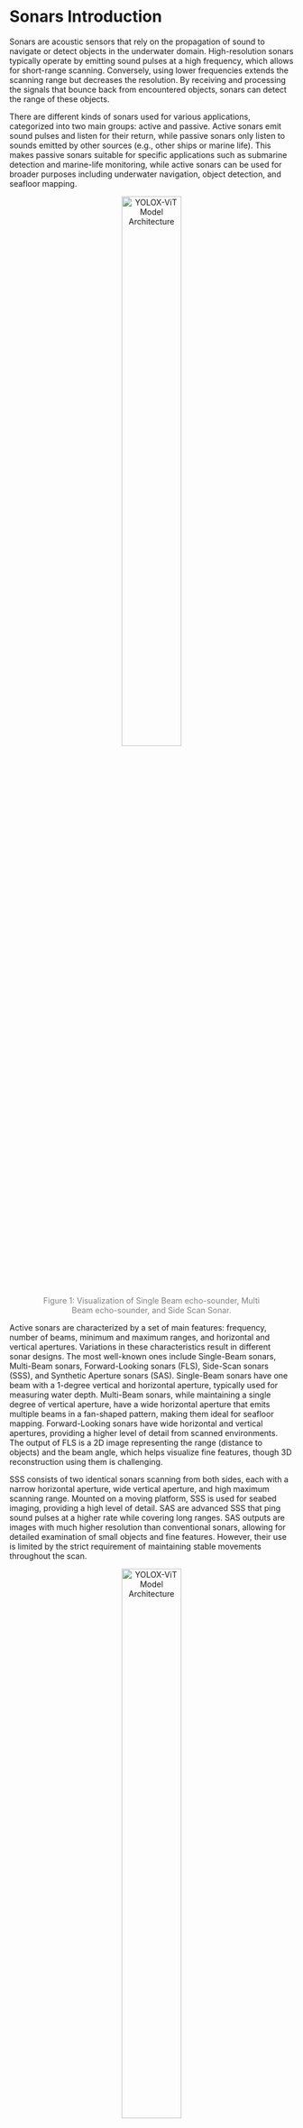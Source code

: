 # Sonars Introduction

Sonars are acoustic sensors that rely on the propagation of sound to navigate or detect objects in the underwater domain. High-resolution sonars typically operate by emitting sound pulses at a high frequency, which allows for short-range scanning. Conversely, using lower frequencies extends the scanning range but decreases the resolution. By receiving and processing the signals that bounce back from encountered objects, sonars can detect the range of these objects.

There are different kinds of sonars used for various applications, categorized into two main groups: active and passive. Active sonars emit sound pulses and listen for their return, while passive sonars only listen to sounds emitted by other sources (e.g., other ships or marine life). This makes passive sonars suitable for specific applications such as submarine detection and marine-life monitoring, while active sonars can be used for broader purposes including underwater navigation, object detection, and seafloor mapping.

<!-- ![Schematic showing a Single-Beam sonar, a Multi-Beam sonar, and a Side-Scan sonar scanning a seafloor.](media/KD/sonars_s_mb_sss.png) -->

<div style="text-align: center;">
<figure>
  <img src="./media/KD/sonars_s_mb_sss.png" alt="YOLOX-ViT Model Architecture" style="width:50%;">
   <div style="font-size: 14px; color: gray;"> Figure 1: Visualization of Single Beam echo-sounder, Multi Beam echo-sounder, and Side Scan Sonar.</div>
</figure> 
</div>

Active sonars are characterized by a set of main features: frequency, number of beams, minimum and maximum ranges, and horizontal and vertical apertures. Variations in these characteristics result in different sonar designs. The most well-known ones include Single-Beam sonars, Multi-Beam sonars, Forward-Looking sonars (FLS), Side-Scan sonars (SSS), and Synthetic Aperture sonars (SAS). Single-Beam sonars have one beam with a 1-degree vertical and horizontal aperture, typically used for measuring water depth. Multi-Beam sonars, while maintaining a single degree of vertical aperture, have a wide horizontal aperture that emits multiple beams in a fan-shaped pattern, making them ideal for seafloor mapping. Forward-Looking sonars have wide horizontal and vertical apertures, providing a higher level of detail from scanned environments. The output of FLS is a 2D image representing the range (distance to objects) and the beam angle, which helps visualize fine features, though 3D reconstruction using them is challenging.

SSS consists of two identical sonars scanning from both sides, each with a narrow horizontal aperture, wide vertical aperture, and high maximum scanning range. Mounted on a moving platform, SSS is used for seabed imaging, providing a high level of detail. SAS are advanced SSS that ping sound pulses at a higher rate while covering long ranges. SAS outputs are images with much higher resolution than conventional sonars, allowing for detailed examination of small objects and fine features. However, their use is limited by the strict requirement of maintaining stable movements throughout the scan.

<!-- ![Schematic showing a Single-Beam sonar, a Multi-Beam sonar, and a Side-Scan sonar scanning a seafloor.](media/KD/motivation_sonars_a_b.png) -->

<div style="text-align: center;">
<figure>
  <img src="./media/KD/motivation_sonars_a_b.png" alt="YOLOX-ViT Model Architecture" style="width:50%;">
   <div style="font-size: 14px; color: gray;"> Figure 2: Visualization of the principle of Forward-Looking Sonar.</div>
</figure> 
</div>

Researchers working on underwater perception have faced challenges when using specific sonar devices for applications beyond their hardware capabilities. One such challenge is using FLS for 3D reconstruction purposes. Figure 2 (a and b) illustrates how FLS emits its fan-shaped beams, the data retrieved, and the acoustic 2D representation of scanned objects. As shown in Figure 2(a), the range \(R\) is detected to determine how far the objects are, and the beam number represented by angle \(\theta\) is known. However, the vertical angle, also known as the elevation angle, is lost. Another challenge in using FLS is shown in Figure 2(b), where at a specific beam \(i\), a ray hitting an object at several points over the same radius \(R\) is represented by the same point in an acoustic image, albeit with a higher intensity. This means that several points in the actual 3D world are only represented by one point in the acoustic image.


# Towards Robust and Efficient Side-scan Sonar Object Detection with YOLOX-ViT

## Outline

<!-- - Why AUV for data underwater data collection
- Why SSS? -->
<!-- - why object detection?
- Basic introduction of object detection and object detection on sonar images
- What are the limitations of object detection for SSS images
- current main limitations, why do we introduce our work (why KD, why adversarial attacks)
- we describe what we want to achieve in both parts -->

Side-scan sonar (SSS), one of the most used type of sonar, emits sound waves towards the sea floor and captures the returning echoes, creating detailed, high-resolution images (see Figure 1) of underwater landscapes. This technology is precious for detecting and identifying submerged objects, mapping the sea floor, and conducting environmental assessments. The detailed imagery produced by SSS makes it an indispensable tool in underwater exploration and research. However, the large volume of data generated by SSS necessitates automated processing techniques, where object detection algorithms come into play.

<div style="text-align: center;">
<figure>
  <img src="./media/KD/SWDD.png" alt="YOLOX-ViT Model Architecture" style="width:50%;">
   <div style="font-size: 14px; color: gray;"> Figure 3: An example of Side-scan sonar image with a wall on the right (yellow curve). The black area with the yellow line in the middle of the image is the so-called Nadir gap. The Nadir gap is the area which is out of the field-of-view of the two side-scan sonar.</div>
</figure> 
</div>

Object detection (see Figure 2) is a fundamental task in computer vision, aiming to locate and classify objects within an image. However, applying object detection to sonar images poses unique challenges due to the distinct characteristics of sonar imagery, such as noise, low contrast, and complex underwater features.

<div style="text-align: center;">
<figure>
  <img src="./media/KD/SWDD_bbox.jpeg" alt="YOLOX-ViT Model Architecture" style="width:50%;">
   <div style="font-size: 14px; color: gray;"> Figure 4: An example of the output of an object detection model. The blue boxes show the predicted bounding boxes of a model, including an object class (in this case wall) and confidence score, expressed as a percentage.</div>
</figure> 
</div>

 
Despite the advancements in object detection algorithms, there are significant limitations when applied to SSS images. Current models often need help with the variability and quality of sonar data, leading to suboptimal performance. Additionally, traditional object detection models are computationally intensive, which can be a bottleneck for real-time applications on resource-constrained AUVs.

We introduce our work on robust and efficient side-scan sonar object detection using YOLOX-ViT to address these challenges. Our approach leverages knowledge distillation (KD) and adversarial training to enhance the model's efficiency and robustness. Knowledge distillation allows us to transfer knowledge from a larger, more complex model to a smaller, more efficient one, improving performance without compromising speed. Conversely, adversarial training strengthens the model against potential adversarial attacks, ensuring reliable operation in diverse underwater conditions.

The primary aim of our work is to enable onboard object detection, allowing the AUV to process SSS images in real time. This onboard processing leverages the efficiency and reliability of our detection model, enabling the vehicle to modify its behavior based on the detected objects. Such capability is crucial for adaptive missions, where the AUV can make informed decisions autonomously, enhancing the overall mission success rate.

In this work, we aim to achieve two main objectives: improving the accuracy and efficiency of object detection in SSS images and enhancing the robustnes of the detections. By addressing these goals, we contribute to advancing the state-of-the-art in underwater object detection, facilitating more effective and reliable underwater exploration and monitoring.

## Knowledge Distillation in YOLOX-ViT for Side-Scan Sonar Object Detection

This part of the blog post is based on the [paper](https://arxiv.org/abs/2403.09313):

>Aubard, M., Antal, L., Madureira, A., & Ábrahám, E. (2024). Knowledge Distillation in YOLOX-ViT for Side-Scan Sonar Object Detection. 
>ArXiv, abs/2403.09313.

### Introduction
Exploring the oceanic environment has become increasingly important due to various underwater activities such as infrastructure development and archaeological explorations. Autonomous underwater vehicles (AUVs) play a crucial role in these tasks, enabling efficient data collection and underwater operations. However, the complex nature of underwater environments demands advanced decision-making capabilities and high situational awareness.

In this context, deep learning (DL) based computer vision offers a promising solution for real-time detection. Yet, the large size of standard DL models poses challenges for AUVs concerning power consumption, memory allocation, and real-time processing needs. This paper introduces YOLOX-ViT, an advanced object detection model incorporating a vision transformer layer and utilizing knowledge distillation to reduce model size without sacrificing performance.

### YOLOX-ViT Model

<div style="text-align: center;">
<figure>
  <img src="./media/KD/YoloX-Model.png" alt="YOLOX-ViT Model Architecture" style="width:100%;">
   <div style="font-size: 14px; color: gray;"> Figure 5: Model architecture of YOLOX-ViT. Further explanation of each block can be found in Figure 6 and 8.</div>
</figure>
</div>

YOLOX-ViT (see Figure 5) enhances the YOLOX model by integrating a vision transformer layer (ViT) between the backbone and neck, significantly improving feature extraction capabilities. The ViT layer is configured with 4 multi-head self-attention (MHSA) sub-layers, combining the spatial hierarchy of CNNs with the global context of transformers. This integration enhances the model's ability to detect objects in complex underwater environments.

<div style="text-align: center;">
<figure>
  <img src="./media/KD/VIT.png" alt="Visual Transformer layer" style="width:80%;">
   <div style="font-size: 14px; color: gray;"> Figure 6: Illustration of the composition of the vision transformer layer (ViT). </div>
</figure>
</div>

### Knowledge Distillation
Knowledge distillation (KD) is employed to transfer knowledge from a larger, well-trained model (teacher) to a smaller model (student), using a combined loss function that incorporates both hard and soft loss components (this is visualized on Figure 7). This process allows the smaller model to learn from the nuanced behaviors of the larger model, improving its performance while maintaining a reduced size. Formally, the loss function can be expressed as:

$$
\large \mathcal{L} = \lambda_{\text{hard}}\mathcal{L}_{\text{hard}} + \lambda_{\text{soft}}\mathcal{L}_{\text{soft}}
$$

The KD process in YOLOX-ViT involves computing distinct loss functions for each output of the feature pyramid network (FPN), ensuring a comprehensive transfer of knowledge across classification, bounding box regression, and objectness scores. Both online and offline KD methods are explored, with the offline method reducing training time significantly. For further information, we refer to the paper mentioned above. 

Using knowledge distillation, YOLOX-ViT-Nano learns directly from the logits of a pre-trained YOLOX-ViT-L model. This approach has shown a notable reduction in false positive detections by **20.35%**.

<div style="text-align: center;">
<figure>
  <img src="./media/KD/KD_GA.png" alt="Knowledge Distillation" style="width:70%;">
   <div style="font-size: 14px; color: gray;">Figure 7: Visualization the knowledge distillation process in YOLOX-ViT.</div>
</figure>
</div>

### Large vs. Small Models
The lack of dedicated computing resources such as GPUs is a common hindrance in deploying computer vision models in production. Large models require dedicated hardware to run in real time, while small models, though faster, suffer from reduced accuracy. Knowledge distillation allows small models to learn from larger ones, improving their accuracy while maintaining efficiency for real-time deployment on CPUs.

### Sonar Wall Detection Dataset (SWDD)
For conductiong experiments, we introduce a new side-scan sonar (SSS) image dataset, the Sonar Wall Detection Dataset (SWDD). Collected in Porto de Leixões harbor using a Klein 3500 sonar on a light autonomous underwater vehicle (LAUV), the dataset includes 216 images along harbor walls. Data augmentation techniques such as noise addition, horizontal flips, and combined transformations are used to enhance the dataset's robustness.

SWDD is completely open-access and available online on Zenodo. Accessing is possible at the following [LINK](https://zenodo.org/records/10528135).

The dataset features two classes, "Wall" and "NoWall," with 2,616 labeled samples. The images are scaled to 640 × 640 for compatibility with computer vision algorithms, coupled with the detection labels in YOLOX and MS-COCO format.

### Experimental Evaluation
The experimental evaluation of YOLOX-ViT involves training and validating the model on real-world data, including a detailed video analysis. Metrics such as true positives (TP), false positives (FP), precision (Pr), average precision at 50% IoU (AP50), and overall average precision (AP) are used to assess performance. The results demonstrate the effectiveness of YOLOX-ViT and the KD approach in reducing false positives and improving detection accuracy in underwater environments.

### Conclusion
The integration of a visual transformer layer and the application of knowledge distillation in YOLOX-ViT provide a significant advancement in object detection for underwater robotics. The model achieves high accuracy with a reduced size, making it suitable for real-time implementation on AUVs. The introduced Sonar Wall Detection Dataset (SWDD) further supports research in this domain, offering valuable data for future studies.

The source code for knowledge distillation in YOLOX-ViT is available at [https://github.com/remaro-network/KD-YOLOX-ViT](https://github.com/remaro-network/KD-YOLOX-ViT).


### Additional Material

<div style="text-align: center;">
<figure>
  <img src="./media/KD/Architecture-Explanation.png" alt="Architecture Block Explanations" style="width:100%;">
  <div style="font-size: 14px; color: gray;">Figure 8: Explanation of the building blocks of YOLOX-ViT.
  </div>
</figure>
</div>

## Enhancing Model Robustness with Adversarial Examples

### Introduction
Ensuring the robustness of object detection models is paramount for safe and effective underwater robotic operations. Real-world scenarios often present challenges such as noise interference, occlusions, and varying environmental conditions, which can hinder the performance of computer vision systems. To address these challenges, we introduce a novel approach leveraging the alpha-beta-Crown tool to enhance the robustness of object detection models for side-scan sonar (SSS) imagery.

### The Need for Robust Object Detection
Autonomous underwater vehicles (AUVs) rely on accurate object detection capabilities to navigate, identify obstacles, and perform tasks efficiently in underwater environments. However, traditional models may struggle to maintain performance in the presence of noise or unexpected conditions, posing risks to mission success and equipment integrity.

### Introducing the Alpha-Beta-Crown Tool
The Alpha-Beta-Crown tool offers a systematic methodology to improve the robustness of object detection models. By generating specific safety properties, such as noise thresholds and bounding box criteria, the tool facilitates the identification of vulnerabilities in the model's predictions. This proactive approach enables us to address potential weaknesses before deployment, enhancing the model's reliability in real-world scenarios.

### Methodology
Our approach involves iteratively refining the model using counterexamples generated by the Alpha-Beta-Crown tool. When safety properties are violated, indicating potential vulnerabilities, the model is retrained using the last epoch weights as a starting point. This iterative process allows the model to learn from its mistakes and adapt to challenging conditions, thereby improving its robustness.

### Adversarial Attack Evaluation
To assess the effectiveness of the enhanced model, we subject it to adversarial attacks using Projected Gradient Descent (PGD) before and after the refinement process. Adversarial attacks simulate real-world scenarios by introducing perturbations or noise to the input data, evaluating the model's resilience against such disruptions. By comparing the model's performance pre- and post-refinement, we can quantify the improvement in robustness achieved through the Alpha-Beta-Crown methodology.

### Introducing Middle of Bounding Boxes Metric
In addition to traditional evaluation metrics, we introduce a novel metric that measures the distance between the ground truth middle of the bounding boxes and the inference middle. This metric provides insights into the alignment between predicted and actual object locations, offering a more comprehensive assessment of model performance.

### Leveraging Knowledge Distillation (KD)
Throughout the refinement process, we continue to leverage knowledge distillation (KD) to transfer knowledge from larger, well-trained models to the refined model. By distilling the insights and nuances of larger models into the refined model, we further enhance its performance and generalization capabilities.

### Leveraging Real-World Datasets
In addition to synthetic data generated by the alpha-beta-Crown tool, we utilize two noisy datasets from real-world environments. These datasets provide valuable insights into the challenges faced by object detection models in practical scenarios, enabling more comprehensive validation and refinement of our approach. The incorporation of real-world data ensures that our model remains effective in diverse and unpredictable conditions.

### Experimental Validation
Our experimental evaluation demonstrates the efficacy of the alpha-beta-Crown methodology in enhancing model robustness. By iteratively refining the model based on identified vulnerabilities and leveraging knowledge distillation, we observe significant improvements in detection performance, particularly in the presence of noise and adverse conditions. The refined model exhibits greater resilience against adversarial attacks and demonstrates improved alignment with ground truth bounding box locations.

### Conclusion
The integration of the alpha-beta-Crown tool offers a proactive approach to improving the robustness of object detection models for side-scan sonar imagery. By systematically identifying and addressing vulnerabilities, and incorporating novel evaluation metrics and knowledge distillation, we enhance the model's ability to maintain accurate detections in challenging underwater environments. This methodology represents a significant advancement in ensuring the reliability and safety of autonomous underwater vehicles, paving the way for more effective and secure underwater exploration and operations.

The source code for the alpha-beta-Crown tool, including the integration of adversarial attacks, novel evaluation metrics, and knowledge distillation, will be made available at [insert link here]. Stay tuned for updates and further advancements in underwater robotics and computer vision research.

